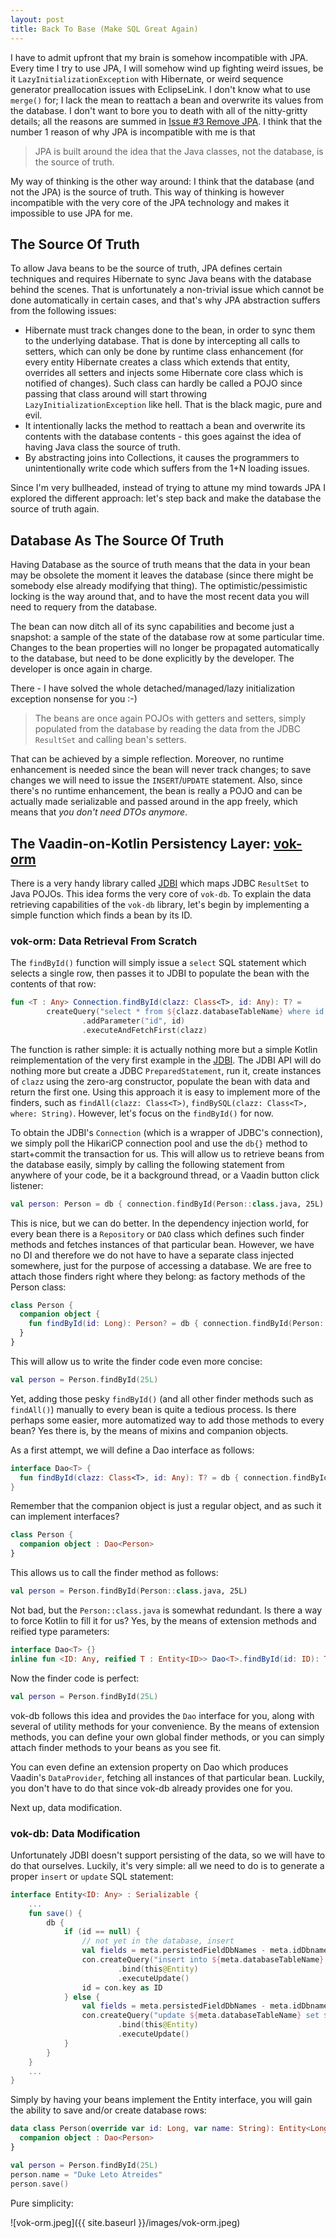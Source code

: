 ```yaml
---
layout: post
title: Back To Base (Make SQL Great Again)
---
```


I have to admit upfront that my brain is somehow incompatible with JPA. Every time
I try to use JPA, I will somehow wind up fighting weird issues, be it
`LazyInitializationException` with Hibernate, or weird sequence generator preallocation
issues with EclipseLink. I don't know what to use `merge()` for; I lack the mean
to reattach a bean and overwrite its values from the database. I don't want to
bore you to death with all of the nitty-gritty details; all the reasons are summed
in [Issue #3 Remove JPA](https://github.com/mvysny/vaadin-on-kotlin/issues/3).
I think that the number 1 reason of why JPA is incompatible with me is that

> JPA is built around the idea that the Java classes, not the database, is the source of truth.

My way of thinking is the other way around: I think that the database (and not
the JPA) is the source of truth. This way of thinking is however incompatible with
the very core of the JPA technology and makes it impossible to use JPA for me.

## The Source Of Truth

To allow Java beans to be the source of truth, JPA defines certain techniques
and requires Hibernate to sync Java beans with the database behind the scenes.
That is unfortunately a non-trivial issue which cannot be done automatically in
certain cases, and that's why JPA abstraction suffers from the following issues:

* Hibernate must track changes done to the bean, in order to sync them to the underlying
  database. That is done by intercepting all calls to setters, which can only be done by
  runtime class enhancement (for every entity Hibernate creates a class which extends that
  entity, overrides all setters and injects some Hibernate core class which is notified of
  changes). Such class can hardly be called a POJO since passing that class around will
  start throwing `LazyInitializationException` like hell. That is the black magic, pure and evil.
* It intentionally lacks the method to reattach a bean and overwrite its contents with
  the database contents - this goes against the idea of having Java class the source of truth.
* By abstracting joins into Collections, it causes the programmers to unintentionally
  write code which suffers from the 1+N loading issues.

Since I'm very bullheaded, instead of trying to attune my mind towards JPA I
explored the different approach: let's step back and make the database the source of truth again.

## Database As The Source Of Truth

Having Database as the source of truth means that the data in your bean may be
obsolete the moment it leaves the database (since there might be somebody else
already modifying that thing). The optimistic/pessimistic locking is the way around
that, and to have the most recent data you will need to requery from the database.

The bean can now ditch all of its sync capabilities and become just a snapshot:
a sample of the state of the database row at some particular time. Changes to
the bean properties will no longer be propagated automatically to the database,
but need to be done explicitly by the developer. The developer is once again in charge.

There - I have solved the whole detached/managed/lazy initialization exception
nonsense for you :-)

> The beans are once again POJOs with getters and setters, simply populated from the database by reading the data from the JDBC `ResultSet` and calling bean's setters.

That can be achieved by a simple reflection. Moreover, no runtime enhancement
is needed since the bean will never track changes; to save changes we will need to
issue the `INSERT`/`UPDATE` statement. Also, since there's no
runtime enhancement, the bean is really a POJO and can be actually made serializable
and passed around in the app freely, which means that *you don't need DTOs anymore*.

## The Vaadin-on-Kotlin Persistency Layer: [vok-orm](https://github.com/mvysny/vok-orm)

There is a very handy library called [JDBI](https://jdbi.org/) which maps
JDBC `ResultSet` to Java POJOs. This idea forms the very core of `vok-db`.
To explain the data retrieving capabilities of the `vok-db` library,
let's begin by implementing a simple function which finds a bean by its ID.

### vok-orm: Data Retrieval From Scratch

The `findById()` function will simply issue a `select` SQL statement which selects
a single row, then passes it to JDBI to populate the bean with the contents of that row:

```kotlin
fun <T : Any> Connection.findById(clazz: Class<T>, id: Any): T? =
        createQuery("select * from ${clazz.databaseTableName} where id = :id")
                .addParameter("id", id)
                .executeAndFetchFirst(clazz)
```

The function is rather simple: it is actually nothing more but a simple Kotlin
reimplementation of the very first example in the [JDBI](https://jdbi.org/).
The JDBI API will do nothing more but create a JDBC `PreparedStatement`, run it,
create instances of `clazz` using the zero-arg constructor,
populate the bean with data and return the first one. Using this approach it is
easy to implement more of the finders, such as `findAll(clazz: Class<T>)`,
`findBySQL(clazz: Class<T>, where: String)`. However, let's focus on the `findById()` for now.

To obtain the JDBI's `Connection` (which is a wrapper of JDBC's connection),
we simply poll the HikariCP connection pool and use the `db{}` method to start+commit
the transaction for us. This will allow us to retrieve beans from the database easily,
simply by calling the following statement from anywhere of your code, be it a
background thread, or a Vaadin button click listener:

```kotlin
val person: Person = db { connection.findById(Person::class.java, 25L) }
```

This is nice, but we can do better. In the dependency injection world, for every
bean there is a `Repository` or `DAO` class which defines such finder methods and
fetches instances of that particular bean. However, we have no DI and therefore
we do not have to have a separate class injected somewhere, just for the purpose
of accessing a database. We are free to attach those finders right where they
belong: as factory methods of the Person class:

```kotlin
class Person {
  companion object {
    fun findById(id: Long): Person? = db { connection.findById(Person::class.java, id) }
  }
}
```

This will allow us to write the finder code even more concise:

```kotlin
val person = Person.findById(25L)
```

Yet, adding those pesky `findById()` (and all other finder methods such as `findAll()`)
manually to every bean is quite a tedious process. Is there perhaps some easier,
more automatized way to add those methods to every bean? Yes there is, by the means of mixins and companion objects.

As a first attempt, we will define a Dao interface as follows:

```kotlin
interface Dao<T> {
  fun findById(clazz: Class<T>, id: Any): T? = db { connection.findById(clazz, id) }
}
```

Remember that the companion object is just a regular object, and as such it can implement interfaces?

```kotlin
class Person {
  companion object : Dao<Person>
}
```

This allows us to call the finder method as follows:
```kotlin
val person = Person.findById(Person::class.java, 25L)
```
Not bad, but the `Person::class.java` is somewhat redundant. Is there a way to force Kotlin to fill it for us? Yes, by the means of extension methods and reified type parameters:

```kotlin
interface Dao<T> {}
inline fun <ID: Any, reified T : Entity<ID>> Dao<T>.findById(id: ID): T? = db { con.findById(T::class.java, id) }
```

Now the finder code is perfect:
```kotlin
val person = Person.findById(25L)
```

vok-db follows this idea and provides the `Dao` interface for you, along
with several of utility methods for your convenience. By the means of extension methods,
you can define your own global finder methods, or you can simply attach finder methods to your beans as you see fit.

You can even define an extension property on Dao which produces Vaadin's `DataProvider`,
fetching all instances of that particular bean. Luckily, you don't have to do
that since vok-db already provides one for you.

Next up, data modification.

### vok-db: Data Modification

Unfortunately JDBI doesn't support persisting of the data, so we will have to
do that ourselves. Luckily, it's very simple: all we need to do is to generate
a proper `insert` or `update` SQL statement:

```kotlin
interface Entity<ID: Any> : Serializable {
    ...
    fun save() {
        db {
            if (id == null) {
                // not yet in the database, insert
                val fields = meta.persistedFieldDbNames - meta.idDbname
                con.createQuery("insert into ${meta.databaseTableName} (${fields.joinToString()}) values (${fields.map { ":$it" }.joinToString()})")
                        .bind(this@Entity)
                        .executeUpdate()
                id = con.key as ID
            } else {
                val fields = meta.persistedFieldDbNames - meta.idDbname
                con.createQuery("update ${meta.databaseTableName} set ${fields.map { "$it = :$it" }.joinToString()} where ${meta.idDbname} = :${meta.idDbname}")
                        .bind(this@Entity)
                        .executeUpdate()
            }
        }
    }
    ...
}
```

Simply by having your beans implement the Entity interface, you will gain the ability to save and/or create database rows:

```kotlin
data class Person(override var id: Long, var name: String): Entity<Long> {
  companion object : Dao<Person>
}

val person = Person.findById(25L)
person.name = "Duke Leto Atreides"
person.save()
```

Pure simplicity:

![vok-orm.jpeg]({{ site.baseurl }}/images/vok-orm.jpeg)
